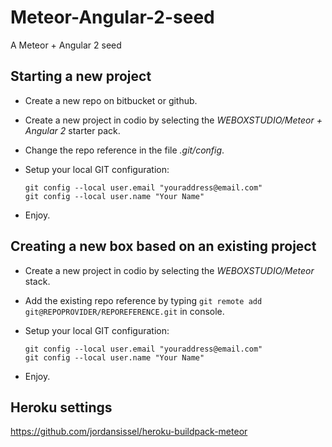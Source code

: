 # Meteor-Angular-2-seed
A Meteor + Angular 2 seed

## Starting a new project
* Create a new repo on bitbucket or github.
* Create a new project in codio by selecting the _WEBOXSTUDIO/Meteor + Angular 2_ starter pack.
* Change the repo reference in the file _.git/config_.
* Setup your local GIT configuration:
  ```
  git config --local user.email "youraddress@email.com"
  git config --local user.name "Your Name"
  ```
  
* Enjoy.

## Creating a new box based on an existing project
* Create a new project in codio by selecting the _WEBOXSTUDIO/Meteor_ stack.
* Add the existing repo reference by typing `git remote add git@REPOPROVIDER/REPOREFERENCE.git` in console.
* Setup your local GIT configuration:
  ```
  git config --local user.email "youraddress@email.com"
  git config --local user.name "Your Name"
  ```
  
* Enjoy.

## Heroku settings
https://github.com/jordansissel/heroku-buildpack-meteor
